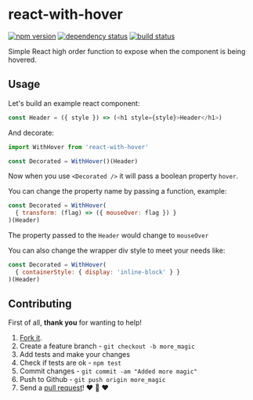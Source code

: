 # react-with-hover
[![npm version](https://img.shields.io/npm/v/react-with-hover.svg?style=flat-square)](https://www.npmjs.com/package/react-with-hover)
[![dependency status](https://img.shields.io/david/aitherios/react-with-hover.svg?style=flat-square)](https://david-dm.org/aitherios/react-with-hover)
[![build status](https://img.shields.io/travis/aitherios/react-with-hover.svg?style=flat-square)](https://travis-ci.org/aitherios/react-with-hover)


Simple React high order function to expose when the component is being hovered.

## Usage

Let's build an example react component:

```js
const Header = ({ style }) => (<h1 style={style}>Header</h1>)
```

And decorate:

```js
import WithHover from 'react-with-hover'

const Decorated = WithHover()(Header)
```

Now when you use `<Decorated />` it will pass a boolean property `hover`.

You can change the property name by passing a function, example:

```js
const Decorated = WithHover(
  { transform: (flag) => ({ mouseOver: flag }) }
)(Header)
```

The property passed to the `Header` would change to `mouseOver`

You can also change the wrapper div style to meet your needs like:

```js
const Decorated = WithHover(
  { containerStyle: { display: 'inline-block' } }
)(Header)
```

## Contributing

First of all, **thank you** for wanting to help!

1. [Fork it](https://help.github.com/articles/fork-a-repo).
2. Create a feature branch - `git checkout -b more_magic`
3. Add tests and make your changes
4. Check if tests are ok - `npm test`
5. Commit changes - `git commit -am "Added more magic"`
6. Push to Github - `git push origin more_magic`
7. Send a [pull request](https://help.github.com/articles/using-pull-requests)! :heart: :sparkling_heart: :heart:

